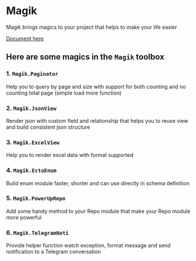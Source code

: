 # Magik

Magik brings magics to your project that helps to make your life easier

[Document here](https://onpointvn.github.io/magik/readme.html)

## Here are some magics in the `Magik` toolbox

### 1. `Magik.Paginator`
Help you to query by page and size with support for both counting and no counting total page (simple load more function)

### 2. `Magik.JsonView`
Render json with custom field and relationship that helps you to reuse view and build consistent json structure

### 3. `Magik.ExcelView`
Help you to render excel data with format supported


### 4. `Magik.EctoEnum`
Build enum module faster, shorter and can use directly in schema definition

### 5. `Magik.PowerUpRepo`
Add some handy method to your Repo module that make your Repo module more powerful

### 6. `Magik.TelegramNoti`
Provide helper function watch exception, format message and send notification to a Telegram conversation
